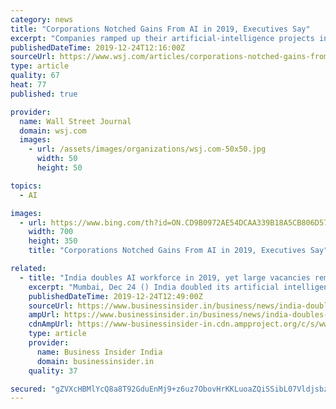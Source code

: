 ```yaml
---
category: news
title: "Corporations Notched Gains From AI in 2019, Executives Say"
excerpt: "Companies ramped up their artificial-intelligence projects in 2019 in an effort to better manage operations and lower risks, and many technology executives said they expect that drive to continue or accelerate in 2020."
publishedDateTime: 2019-12-24T12:16:00Z
sourceUrl: https://www.wsj.com/articles/corporations-notched-gains-from-ai-in-2019-executives-say-11577183400
type: article
quality: 67
heat: 77
published: true

provider:
  name: Wall Street Journal
  domain: wsj.com
  images:
    - url: /assets/images/organizations/wsj.com-50x50.jpg
      width: 50
      height: 50

topics:
  - AI

images:
  - url: https://www.bing.com/th?id=ON.CD9B0972AE54DCAA339B18A5CB806D57
    width: 700
    height: 350
    title: "Corporations Notched Gains From AI in 2019, Executives Say"

related:
  - title: "India doubles AI workforce in 2019, yet large vacancies remain: Report"
    excerpt: "Mumbai, Dec 24 () India doubled its artificial intelligence (AI) workforce in 2019 following advancement in technology and adoption of business intelligence, yet there are a large number of vacancies across sectors due to talent gap, according to a study. The number of AI professionals in India grew to 72,000 in 2019 from 40,000 last year as ..."
    publishedDateTime: 2019-12-24T12:49:00Z
    sourceUrl: https://www.businessinsider.in/business/news/india-doubles-ai-workforce-in-2019-yet-large-vacancies-remain-report/articleshow/72956233.cms
    ampUrl: https://www.businessinsider.in/business/news/india-doubles-ai-workforce-in-2019-yet-large-vacancies-remain-report/amp_articleshow/72956233.cms
    cdnAmpUrl: https://www-businessinsider-in.cdn.ampproject.org/c/s/www.businessinsider.in/business/news/india-doubles-ai-workforce-in-2019-yet-large-vacancies-remain-report/amp_articleshow/72956233.cms
    type: article
    provider:
      name: Business Insider India
      domain: businessinsider.in
    quality: 37

secured: "gZVXcHBMlYcQ8a8T92GduEnMj9+z6uz7ObovHrKKLuoaZQiSSibL07Vldjsbz2I8Xey4QSY2W0NhAlnXuTTd5to7HSOc4isQAyDB7k5kCG0VR/GDgHl0oDPOsHXqaaaUHcirFipoTKEn5/65rSNpMaiZg/9YFZX3bx1E5TlZXmXby74AbWyYnsE4SQsXVoG/Ii3WEjtcindC0fN8f7y03jOvNozSDH3jgh/YTPN5tTIB3slY/UedYwdjC4KJJ4tQ6nosWG5sPHr1ecSLqHVZ+A==;A0xr1KWP3lihYodLh1etpg=="
---
```


